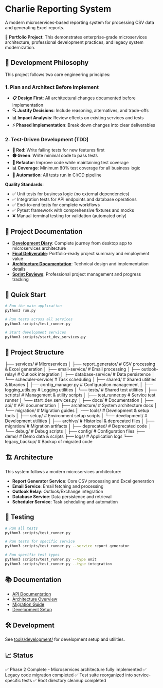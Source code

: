 # Charlie Reporting System

A modern microservices-based reporting system for processing CSV data and generating Excel reports.

**🎯 Portfolio Project**: This demonstrates enterprise-grade microservices architecture, professional development practices, and legacy system modernization.

## 🧭 **Development Philosophy**

This project follows two core engineering principles:

### **1. Plan and Architect Before Implement**

- **📋 Design First**: All architectural changes documented before implementation
- **🔍 Justify Decisions**: Include reasoning, alternatives, and trade-offs
- **📊 Impact Analysis**: Review effects on existing services and tests
- **⚡ Phased Implementation**: Break down changes into clear deliverables

### **2. Test-Driven Development (TDD)**

- **🔴 Red**: Write failing tests for new features first
- **🟢 Green**: Write minimal code to pass tests  
- **🔄 Refactor**: Improve code while maintaining test coverage
- **📊 Coverage**: Minimum 80% test coverage for all business logic
- **🚀 Automation**: All tests run in CI/CD pipeline

**Quality Standards**:

- ✅ Unit tests for business logic (no external dependencies)
- ✅ Integration tests for API endpoints and database operations
- ✅ End-to-end tests for complete workflows
- ✅ Pytest framework with comprehensive fixtures and mocks
- ❌ Manual terminal testing for validation (automated only)

## 📖 **Project Documentation**

- **[Development Diary](docs/development-diary.md)**: Complete journey from desktop app to microservices architecture
- **[Final Deliverable](docs/deliverables/phase-2-final-deliverable.md)**: Portfolio-ready project summary and employment value
- **[Architecture Documentation](docs/architecture/)**: Technical design and implementation details
- **[Sprint Reviews](docs/sprint-reviews/)**: Professional project management and progress tracking

## 🚀 Quick Start

```bash
# Run the main application
python3 run.py

# Run tests across all services
python3 scripts/test_runner.py

# Start development services
python3 scripts/start_dev_services.py
```

## 📁 Project Structure

├── services/              # Microservices
│   ├── report_generator/   # CSV processing & Excel generation
│   ├── email-service/      # Email processing
│   ├── outlook-relay/      # Outlook integration
│   ├── database-service/   # Data persistence
│   └── scheduler-service/  # Task scheduling
│
├── shared/                # Shared utilities & libraries
│   ├── config_manager.py   # Configuration management
│   ├── logging_utils.py    # Logging utilities
│   └── tests/             # Shared test utilities
│
├── scripts/               # Management & utility scripts
│   ├── test_runner.py     # Service test runner
│   └── start_dev_services.py
│
├── docs/                  # Documentation
│   ├── api/              # API documentation
│   ├── architecture/     # System architecture docs
│   └── migration/        # Migration guides
│
├── tools/                 # Development & setup tools
│   ├── setup/            # Environment setup scripts
│   └── development/      # Development utilities
│
├── archive/               # Historical & deprecated files
│   ├── migration/        # Migration artifacts
│   ├── deprecated/       # Deprecated code
│   └── debug/           # Debug scripts
│
├── config/               # Configuration files
├── demo/                 # Demo data & scripts
├── logs/                 # Application logs
└── legacy_backup/        # Backup of migrated code

## 🏗️ Architecture

This system follows a modern microservices architecture:

- **Report Generator Service**: Core CSV processing and Excel generation
- **Email Service**: Email fetching and processing
- **Outlook Relay**: Outlook/Exchange integration
- **Database Service**: Data persistence and retrieval
- **Scheduler Service**: Task scheduling and automation

## 🧪 Testing

```bash
# Run all tests
python3 scripts/test_runner.py

# Run tests for specific service
python3 scripts/test_runner.py --service report_generator

# Run specific test types
python3 scripts/test_runner.py --type unit
python3 scripts/test_runner.py --type integration
```

## 📚 Documentation

- [API Documentation](docs/api/)
- [Architecture Overview](docs/architecture/)
- [Migration Guide](docs/migration/)
- [Development Setup](tools/setup/)

## 🛠️ Development

See [tools/development/](tools/development/) for development setup and utilities.

## 📈 Status

✅ Phase 2 Complete - Microservices architecture fully implemented
✅ Legacy code migration completed
✅ Test suite reorganized into service-specific tests
✅ Root directory cleanup completed
